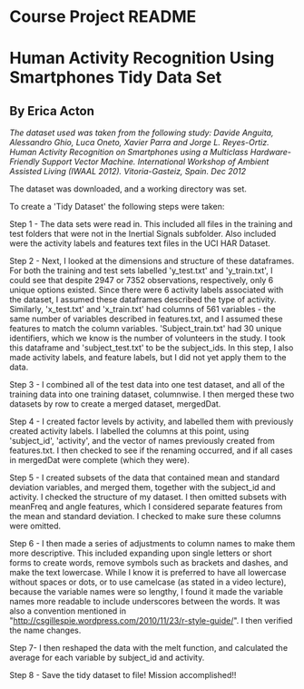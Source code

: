 Course Project README 
============================
Human Activity Recognition Using Smartphones Tidy Data Set  
=====================================================================================
By Erica Acton
---------------------------------------------------------------------------------------

*The dataset used was taken from the following study:
Davide Anguita, Alessandro Ghio, Luca Oneto, Xavier Parra and Jorge L. Reyes-Ortiz. Human Activity Recognition on Smartphones using a Multiclass Hardware-Friendly Support Vector Machine. International Workshop of Ambient Assisted Living (IWAAL 2012). Vitoria-Gasteiz, Spain. Dec 2012*

The dataset was downloaded, and a working directory was set.

To create a 'Tidy Dataset' the following steps were taken:

Step 1 - The data sets were read in.  This included all files in the training and test folders that were not in the Inertial Signals subfolder.  Also included were the activity labels and features text files in the UCI HAR Dataset.

Step 2 - Next, I looked at the dimensions and structure of these dataframes.  For both the training and test sets labelled 'y_test.txt' and 'y_train.txt', I could see that despite 2947 or 7352 observations, respectively, only 6 unique options existed.  Since there were 6 activity labels associated with the dataset, I assumed these dataframes described the type of activity.  Similarly, 'x_test.txt' and 'x_train.txt' had columns of 561 variables - the same number of variables described in features.txt, and I assumed these features to match the column variables.  'Subject_train.txt' had 30 unique identifiers, which we know is the number of volunteers in the study.  I took this dataframe and 'subject_test.txt' to be the subject_ids.  In this step, I also made activity labels, and feature labels, but I did not yet apply them to the data.

Step 3 - I combined all of the test data into one test dataset, and all of the training data into one training dataset, columnwise.  I then merged these two datasets by row to create a merged dataset, mergedDat.

Step 4 - I created factor levels by activity, and labelled them with previously created activity labels.  I labelled the columns at this point, using 'subject_id', 'activity', and the vector of names previously created from features.txt.  I then checked to see if the renaming occurred, and if all cases in mergedDat were complete (which they were).

Step 5 - I created subsets of the data that contained mean and standard deviation variables, and merged them, together with the subject_id and activity.  I checked the structure of my dataset.  I then omitted subsets with meanFreq and angle features, which I considered separate features from the mean and standard deviation.  I checked to make sure these columns were omitted.

Step 6 - I then made a series of adjustments to column names to make them more descriptive.  This included expanding upon single letters or short forms to create words, remove symbols such as brackets and dashes, and make the text lowercase.  While I know it is preferred to have all lowercase without spaces or dots, or to use camelcase (as stated in a video lecture), because the variable names were so lengthy, I found it made the variable names more readable to include underscores between the words.  It was also a convention mentioned in "http://csgillespie.wordpress.com/2010/11/23/r-style-guide/".  I then verified the name changes.

Step 7- I then reshaped the data with the melt function, and calculated the average for each variable by subject_id and activity.

Step 8 - Save the tidy dataset to file!  Mission accomplished!!

